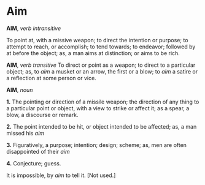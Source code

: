 # Aim

**AIM**, _verb intransitive_

To point at, with a missive weapon; to direct the intention or purpose; to attempt to reach, or accomplish; to tend towards; to endeavor; followed by at before the object; as, a man aims at distinction; or aims to be rich.

**AIM**, _verb transitive_ To direct or point as a weapon; to direct to a particular object; as, to _aim_ a musket or an arrow, the first or a blow; to _aim_ a satire or a reflection at some person or vice.

**AIM**, _noun_

**1.** The pointing or direction of a missile weapon; the direction of any thing to a particular point or object, with a view to strike or affect it; as a spear, a blow, a discourse or remark.

**2.** The point intended to be hit, or object intended to be affected; as, a man missed his _aim_

**3.** Figuratively, a purpose; intention; design; scheme; as, men are often disappointed of their _aim_

**4.** Conjecture; guess.

It is impossible, by _aim_ to tell it. \[Not used.\]